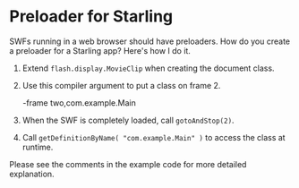 # Preloader for Starling

SWFs running in a web browser should have preloaders. How do you create a preloader for a Starling app? Here's how I do it.

1. Extend `flash.display.MovieClip` when creating the document class.

2. Use this compiler argument to put a class on frame 2.

    -frame two,com.example.Main

3. When the SWF is completely loaded, call `gotoAndStop(2)`.

4. Call `getDefinitionByName( "com.example.Main" )` to access the class at runtime.

Please see the comments in the example code for more detailed explanation.
